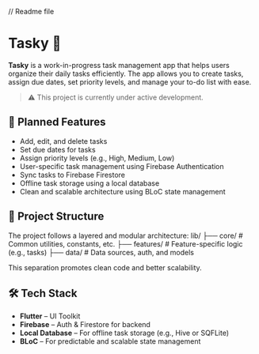 // Readme file
# Tasky 📝

**Tasky** is a work-in-progress task management app that helps users organize their daily tasks efficiently. The app allows you to create tasks, assign due dates, set priority levels, and manage your to-do list with ease.

> ⚠️ This project is currently under active development.

## 🚀 Planned Features

- Add, edit, and delete tasks
- Set due dates for tasks
- Assign priority levels (e.g., High, Medium, Low)
- User-specific task management using Firebase Authentication
- Sync tasks to Firebase Firestore
- Offline task storage using a local database
- Clean and scalable architecture using BLoC state management

## 📁 Project Structure

The project follows a layered and modular architecture:
lib/
├── core/ # Common utilities, constants, etc.
├── features/ # Feature-specific logic (e.g., tasks)
├── data/ # Data sources, auth, and models


This separation promotes clean code and better scalability.

## 🛠️ Tech Stack

- **Flutter** – UI Toolkit
- **Firebase** – Auth & Firestore for backend
- **Local Database** – For offline task storage (e.g., Hive or SQFLite)
- **BLoC** – For predictable and scalable state management
